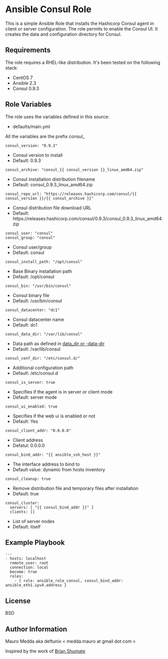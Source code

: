 Ansible Consul Role
===================

This is a simple Ansible Role that installs the Hashicorp Consul agent in client or server configuration.
The role permits to enable the Consul UI. It creates the data and configuration directory for Consul.

Requirements
------------

The role requires a RHEL-like distribution. It's been tested on the following stack:

* CentOS 7
* Ansible 2.3
* Consul 0.9.3

Role Variables
--------------

The role uses the variables defined in this source:

* defaults/main.yml

All the variables are the prefix consul_


```
consul_version: "0.9.3"
```
 - Consul version to install
 - Default: 0.9.3

```
consul_archive: "consul_{{ consul_version }}_linux_amd64.zip"
```
 - Consul installation distribution filename
 - Default: consul_0.9.3_linux_amd64.zip

```
consul_repo_url: "https://releases.hashicorp.com/consul/{{ consul_version }}/{{ consul_archive }}"
```

 - Consul distribution file download URL
 - Default: https://releases:hashicorp.com/consul/0.9.3/consul_0.9.3_linux_amd64.zip


```
consul_user: "consul"
consul_group: "consul"
```

 - Consul user/group
 - Default: consul

```
consul_install_path: "/opt/consul"
```
 - Base Binary installation path
 - Default: /opt/consul

```
consul_bin: "/usr/bin/consul"
```
 - Consul binary file
 - Default: /usr/bin/consul

```
consul_datacenter: "dc1"
```
 - Consul datacenter name
 - Default: dc1

```
consul_data_dir: "/var/lib/consul"
```
 - Data path as defined in [data_dir or -data-dir](https://www.consul.io/docs/agent/options.html#_data_dir)
 - Default: /var/lib/consul

```
consul_conf_dir: "/etc/consul.d/"
```
 - Additional configuration path
 - Default: /etc/consul.d

```
consul_is_server: true
```
 - Specifies if the agent is in server or client mode
 - Default: server mode

```
consul_ui_enabled: true
```
 - Specifies if the web ui is enabled or not
 - Default: Yes

```
consul_client_addr: "0.0.0.0"
```
 - Client address
 - Defatul: 0.0.0.0

```
consul_bind_addr: "{{ ansible_ssh_host }}"
```
 - The interface address to bind to
 - Default value: dynamic from hosts inventory

```
consul_cleanup: true
```
 - Remove distribution file and temporary files after installation
 - Default: true

```
consul_cluster:
  servers: [ "{{ consul_bind_addr }}" ]
  clients: []
```
 - List of server nodes
 - Default: itself

Example Playbook
----------------

```
---
- hosts: localhost
  remote_user: root
  connection: local
  become: true
  roles:
    - { role: ansible_role_consul, consul_bind_addr: ansible_eth1.ipv4.address }

```

License
-------

BSD

Author Information
------------------

Mauro Medda aka deftunix < medda.mauro at gmail dot com >

Inspired by the work of [Brian Shumate](https://galaxy.ansible.com/brianshumate/consul/)
